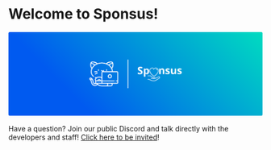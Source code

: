 # Welcome to Sponsus!

![](.gitbook/assets/unknown.png)

Have a question? Join our public Discord and talk directly with the developers and staff! [Click here to be invited](https://sponsus.org/discord)!





